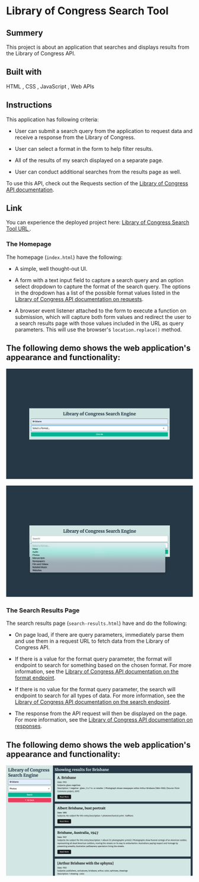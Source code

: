 # <Library-of-Congress-Search-Engine>

# Library of Congress Search Tool

## Summery
This project is about an application that searches and displays results from the Library of Congress API.

## Built with

 HTML , CSS , JavaScript , Web APIs

## Instructions

This application has following criteria:

* User can submit a search query from the application to request data and receive a response from the Library of Congress.

* User can select a format in the form to help filter results.

* All of the results of my search displayed on a separate page.

* User can conduct additional searches from the results page as well.

To use this API, check out the Requests section of the [Library of Congress API documentation](https://libraryofcongress.github.io/data-exploration/).



## Link
You can experience the deployed project here: [Library of Congress Search Tool URL ](https://hadisparsa.github.io/Library-of-Congress-Search-Engine/).


### The Homepage

The homepage (`index.html`) have the following:

* A simple, well thought-out UI.

* A form with a text input field to capture a search query and an option select dropdown to capture the format of the search query. The options in the dropdown has a list of the possible format values listed in the [Library of Congress API documentation on requests](https://libraryofcongress.github.io/data-exploration/requests.html#format).

* A browser event listener attached to the form to execute a function on submission, which will capture both form values and redirect the user to a search results page with those values included in the URL as query parameters. This will use the browser's `location.replace()` method.

## The following demo shows the web application's appearance and functionality:

![The Homepage](./assets/images/Screenshot1.jpg)


![The Homepage](./assets/images/Screenshot2.jpg)

### The Search Results Page

The search results page (`search-results.html`) have and do the following:

* On page load, if there are query parameters, immediately parse them and use them in a request URL to fetch data from the Library of Congress API.

* If there is a value for the format query parameter, the format will endpoint to search for something based on the chosen format. For more information, see the [Library of Congress API documentation on the format endpoint](https://libraryofcongress.github.io/data-exploration/requests.html#format).

* If there is no value for the format query parameter, the search will endpoint to search for all types of data. For more information, see the [Library of Congress API documentation on the search endpoint](https://libraryofcongress.github.io/data-exploration/requests.html#search).

* The response from the API request will then be displayed on the page. For more information, see the [Library of Congress API documentation on responses](https://libraryofcongress.github.io/data-exploration/responses.html).


## The following demo shows the web application's appearance and functionality:

![The Search Results Page](./assets/images/Screenshot3.jpg)
